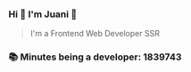 ### Hi 👋 I&#39;m Juani 🦁

> I&#39;m a Frontend Web Developer SSR

### 📚 Minutes being a developer: 1839743
